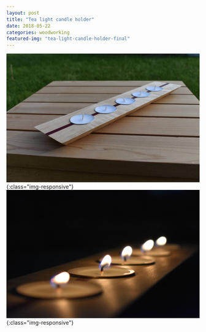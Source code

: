 ```yaml
---
layout: post
title: "Tea light candle holder"
date: 2018-05-22
categories: woodworking 
featured-img: "tea-light-candle-holder-final"
---
```




![tea-light-candle-holder-final](/assets/img/posts/tea-light-candle-holder-final.jpg){:class="img-responsive"}
![tea-light-candle-holder-lit-final](/assets/img/posts/tea-light-candle-holder-lit-final.jpg){:class="img-responsive"}
